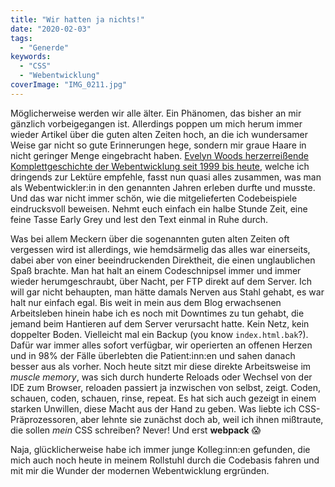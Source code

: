 ```yaml
---
title: "Wir hatten ja nichts!"
date: "2020-02-03"
tags:
  - "Generde"
keywords:
  - "CSS"
  - "Webentwicklung"
coverImage: "IMG_0211.jpg"
---
```


Möglicherweise werden wir alle älter. Ein Phänomen, das bisher an mir gänzlich vorbeigegangen ist. Allerdings poppen um mich herum immer wieder Artikel über die guten alten Zeiten hoch, an die ich wundersamer Weise gar nicht so gute Erinnerungen hege, sondern mir graue Haare in nicht geringer Menge eingebracht haben. [Evelyn Woods herzerreißende Komplettgeschichte der Webentwicklung seit 1999 bis heute](https://eev.ee/blog/2020/02/01/old-css-new-css/), welche ich dringends zur Lektüre empfehle, fasst nun quasi alles zusammen, was man als Webentwickler:in in den genannten Jahren erleben durfte und musste. Und das war nicht immer schön, wie die mitgelieferten Codebeispiele eindrucksvoll beweisen. Nehmt euch einfach ein halbe Stunde Zeit, eine feine Tasse Early Grey und lest den Text einmal in Ruhe durch.

Was bei allem Meckern über die sogenannten guten alten Zeiten oft vergessen wird ist allerdings, wie hemdsärmelig das alles war einerseits, dabei aber von einer beeindruckenden Direktheit, die einen unglaublichen Spaß brachte. Man hat halt an einem Codeschnipsel immer und immer wieder herumgeschraubt, über Nacht, per FTP direkt auf dem Server. Ich will gar nicht behaupten, man hätte damals Nerven aus Stahl gehabt, es war halt nur einfach egal. Bis weit in mein aus dem Blog erwachsenen Arbeitsleben hinein habe ich es noch mit Downtimes zu tun gehabt, die jemand beim Hantieren auf dem Server verursacht hatte. Kein Netz, kein doppelter Boden. Vielleicht mal ein Backup (you know `index.html.bak`?). Dafür war immer alles sofort verfügbar, wir operierten an offenen Herzen und in 98% der Fälle überlebten die Patient:inn:en und sahen danach besser aus als vorher. Noch heute sitzt mir diese direkte Arbeitsweise im _muscle memory_, was sich durch hunderte Reloads oder Wechsel von der IDE zum Browser, reloaden passiert ja inzwischen von selbst, zeigt. Coden, schauen, coden, schauen, rinse, repeat. Es hat sich auch gezeigt in einem starken Unwillen, diese Macht aus der Hand zu geben. Was liebte ich CSS-Präprozessoren, aber lehnte sie zunächst doch ab, weil ich ihnen mißtraute, die sollen _mein_ CSS schreiben? Never! Und erst **webpack** 😱

Naja, glücklicherweise habe ich immer junge Kolleg:inn:en gefunden, die mich auch noch heute in meinem Rollstuhl durch die Codebasis fahren und mit mir die Wunder der modernen Webentwicklung ergründen.
